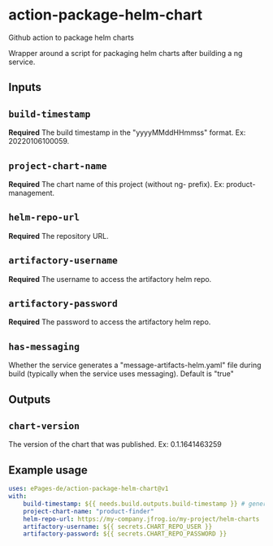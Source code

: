 # action-package-helm-chart
Github action to package helm charts

Wrapper around a script for packaging helm charts after building a ng service.

## Inputs

## `build-timestamp`

**Required** The build timestamp in the "yyyyMMddHHmmss" format. Ex: 20220106100059.

## `project-chart-name`

**Required** The chart name of this project (without ng- prefix). Ex: product-management.

## `helm-repo-url`

**Required** The repository URL.

## `artifactory-username`

**Required** The username to access the artifactory helm repo.

## `artifactory-password`

**Required** The password to access the artifactory helm repo.

## `has-messaging`

Whether the service generates a "message-artifacts-helm.yaml" file during build (typically when the service uses messaging). Default is "true"

## Outputs

## `chart-version`

The version of the chart that was published. Ex: 0.1.1641463259

## Example usage

```yaml
uses: ePages-de/action-package-helm-chart@v1
with:
    build-timestamp: ${{ needs.build.outputs.build-timestamp }} # generated during build
    project-chart-name: "product-finder"
    helm-repo-url: https://my-company.jfrog.io/my-project/helm-charts
    artifactory-username: ${{ secrets.CHART_REPO_USER }}
    artifactory-password: ${{ secrets.CHART_REPO_PASSWORD }}
```